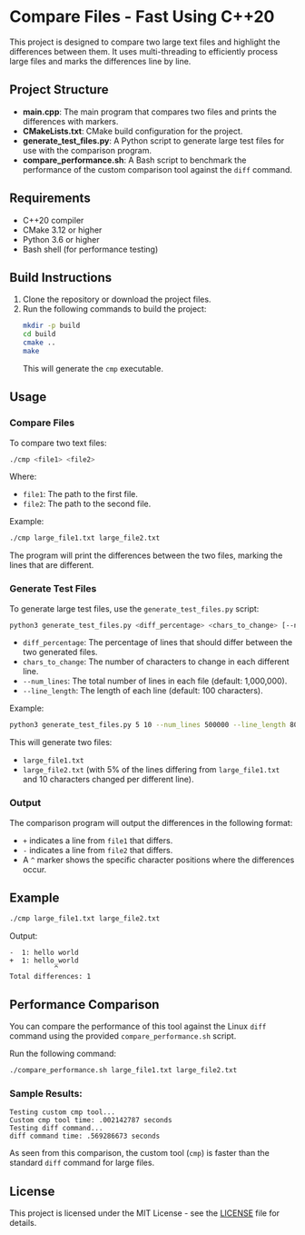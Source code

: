 # Compare Files - Fast Using C++20

This project is designed to compare two large text files and highlight the differences between them. It uses multi-threading to efficiently process large files and marks the differences line by line.

## Project Structure

- **main.cpp**: The main program that compares two files and prints the differences with markers.
- **CMakeLists.txt**: CMake build configuration for the project.
- **generate_test_files.py**: A Python script to generate large test files for use with the comparison program.
- **compare_performance.sh**: A Bash script to benchmark the performance of the custom comparison tool against the `diff` command.

## Requirements

- C++20 compiler
- CMake 3.12 or higher
- Python 3.6 or higher
- Bash shell (for performance testing)

## Build Instructions

1. Clone the repository or download the project files.
2. Run the following commands to build the project:
   ```bash
   mkdir -p build
   cd build
   cmake ..
   make
   ```
   This will generate the `cmp` executable.

## Usage

### Compare Files

To compare two text files:
```bash
./cmp <file1> <file2>
```

Where:
- `file1`: The path to the first file.
- `file2`: The path to the second file.

Example:
```bash
./cmp large_file1.txt large_file2.txt
```

The program will print the differences between the two files, marking the lines that are different.

### Generate Test Files

To generate large test files, use the `generate_test_files.py` script:
```bash
python3 generate_test_files.py <diff_percentage> <chars_to_change> [--num_lines <num_lines>] [--line_length <line_length>]
```

- `diff_percentage`: The percentage of lines that should differ between the two generated files.
- `chars_to_change`: The number of characters to change in each different line.
- `--num_lines`: The total number of lines in each file (default: 1,000,000).
- `--line_length`: The length of each line (default: 100 characters).

Example:
```bash
python3 generate_test_files.py 5 10 --num_lines 500000 --line_length 80
```

This will generate two files:
- `large_file1.txt`
- `large_file2.txt` (with 5% of the lines differing from `large_file1.txt` and 10 characters changed per different line).

### Output

The comparison program will output the differences in the following format:
- `+` indicates a line from `file1` that differs.
- `-` indicates a line from `file2` that differs.
- A `^` marker shows the specific character positions where the differences occur.

## Example

```bash
./cmp large_file1.txt large_file2.txt
```

Output:
```
-  1: hello world
+  1: hello_world
           ^
Total differences: 1
```

## Performance Comparison

You can compare the performance of this tool against the Linux `diff` command using the provided `compare_performance.sh` script.

Run the following command:
```bash
./compare_performance.sh large_file1.txt large_file2.txt
```

### Sample Results:

```
Testing custom cmp tool...
Custom cmp tool time: .002142787 seconds
Testing diff command...
diff command time: .569286673 seconds
```

As seen from this comparison, the custom tool (`cmp`) is faster than the standard `diff` command for large files.

## License

This project is licensed under the MIT License - see the [LICENSE](LICENSE) file for details.
